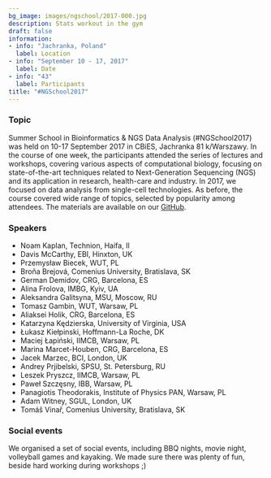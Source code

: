 ```yaml
---
bg_image: images/ngschool/2017-000.jpg
description: Stats workout in the gym
draft: false
information:
- info: "Jachranka, Poland"
  label: Location
- info: "September 10 - 17, 2017"
  label: Date
- info: "43"
  label: Participants
title: "#NGSchool2017"
---
```


### Topic

Summer School in Bioinformatics & NGS Data Analysis (#NGSchool2017) was held on 10-17 September 2017 in CBiES, Jachranka 81 k/Warszawy. 
In the course of one week, the participants attended the series of lectures and workshops, covering various aspects of computational biology, 
focusing on state-of-the-art techniques related to Next-Generation Sequencing (NGS) and its application in research, health-care and industry. 
In 2017, we focused on data analysis from single-cell technologies. As before, the course covered wide range of topics, selected by popularity among attendees.
The materials are available on our [GitHub](https://github.com/NGSchoolEU/ngs17).

### Speakers

* Noam Kaplan, Technion, Haifa, Il
* Davis McCarthy, EBI, Hinxton, UK
* Przemysław Biecek, WUT, PL
* Broňa Brejová, Comenius University, Bratislava, SK
* German Demidov, CRG, Barcelona, ES
* Alina Frolova, IMBG, Kyiv, UA
* Aleksandra Galitsyna, MSU, Moscow, RU
* Tomasz Gambin, WUT, Warsaw, PL
* Aliaksei Holik, CRG, Barcelona, ES
* Katarzyna Kędzierska, University of Virginia, USA
* Łukasz Kiełpinski, Hoffmann-La Roche, DK
* Maciej Łapiński, IIMCB, Warsaw, PL
* Marina Marcet-Houben, CRG, Barcelona, ES
* Jacek Marzec, BCI, London, UK
* Andrey Prjibelski, SPSU, St. Petersburg, RU
* Leszek Pryszcz, IIMCB, Warsaw, PL
* Paweł Szczęsny, IBB, Warsaw, PL
* Panagiotis Theodorakis, Institute of Physics PAN, Warsaw, PL
* Adam Witney, SGUL, London, UK
* Tomáš Vinař, Comenius University, Bratislava, SK

### Social events

We organised a set of social events, including BBQ nights, movie night, volleyball games and kayaking. 
We made sure there was plenty of fun, beside hard working during workshops ;) 